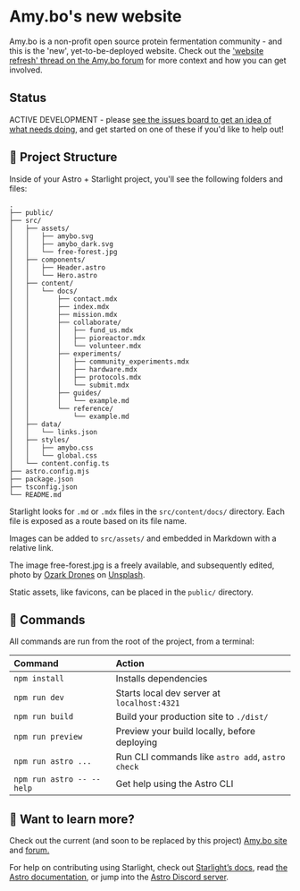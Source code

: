 # Amy.bo's new website

Amy.bo is a non-profit open source protein fermentation community - and this is the 'new', yet-to-be-deployed website. Check out the ['website refresh' thread on the Amy.bo forum](https://forum.amybo.org/t/website-refresh/132/9) for more context and how you can get involved.

## Status

ACTIVE DEVELOPMENT - please [see the issues board to get an idea of what needs doing](https://github.com/users/myndrws/projects/3/views/1), and get started on one of these if you'd like to help out!

## 🚀 Project Structure

Inside of your Astro + Starlight project, you'll see the following folders and files:

```
.
├── public/
├── src/
│   ├── assets/
│   │   ├── amybo.svg
│   │   ├── amybo_dark.svg 
│   │   └── free-forest.jpg
│   ├── components/
│   │   ├── Header.astro
│   │   └── Hero.astro
│   ├── content/
│   │   └── docs/
│   │       ├── contact.mdx
│   │       ├── index.mdx
│   │       ├── mission.mdx
│   │       ├── collaborate/
│   │       │   ├── fund_us.mdx
│   │       │   ├── pioreactor.mdx
│   │       │   └── volunteer.mdx
│   │       ├── experiments/
│   │       │   ├── community_experiments.mdx
│   │       │   ├── hardware.mdx
│   │       │   ├── protocols.mdx
│   │       │   └── submit.mdx
│   │       ├── guides/
│   │       │   └── example.md
│   │       └── reference/
│   │           └── example.md
│   ├── data/
│   │   └── links.json
│   ├── styles/
│   │   ├── amybo.css
│   │   └── global.css
│   └── content.config.ts
├── astro.config.mjs
├── package.json
├── tsconfig.json
└── README.md
```

Starlight looks for `.md` or `.mdx` files in the `src/content/docs/` directory. Each file is exposed as a route based on its file name.

Images can be added to `src/assets/` and embedded in Markdown with a relative link.

The image free-forest.jpg is a freely available, and subsequently edited, photo by <a href="https://unsplash.com/@ozarkdrones?utm_content=creditCopyText&utm_medium=referral&utm_source=unsplash">Ozark Drones</a> on <a href="https://unsplash.com/photos/birds-eye-view-photo-of-trees-jeV-LUEyJoE?utm_content=creditCopyText&utm_medium=referral&utm_source=unsplash">Unsplash</a>.
      

Static assets, like favicons, can be placed in the `public/` directory.

## 🧞 Commands

All commands are run from the root of the project, from a terminal:

| Command                   | Action                                           |
| :------------------------ | :----------------------------------------------- |
| `npm install`             | Installs dependencies                            |
| `npm run dev`             | Starts local dev server at `localhost:4321`      |
| `npm run build`           | Build your production site to `./dist/`          |
| `npm run preview`         | Preview your build locally, before deploying     |
| `npm run astro ...`       | Run CLI commands like `astro add`, `astro check` |
| `npm run astro -- --help` | Get help using the Astro CLI                     |

## 👀 Want to learn more?

Check out the current (and soon to be replaced by this project) [Amy.bo site](https://amybo.org/) and [forum.](https://forum.amybo.org/)

For help on contributing using Starlight, check out [Starlight’s docs](https://starlight.astro.build/), read [the Astro documentation](https://docs.astro.build), or jump into the [Astro Discord server](https://astro.build/chat).
